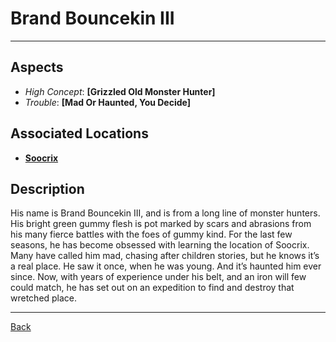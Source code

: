 # Brand Bouncekin III

---

## Aspects
 - *High Concept*: **[Grizzled Old Monster Hunter]**
 - *Trouble*: **[Mad Or Haunted, You Decide]**

## Associated Locations
 - **[Soocrix](../locations/soocrix.md)**

## Description
His name is Brand Bouncekin III, and is from a long line of monster hunters. His bright green gummy flesh is pot marked by scars and abrasions from his many fierce battles with the foes of gummy kind. For the last few seasons, he has become obsessed with learning the location of Soocrix. Many have called him mad, chasing after children stories, but he knows it’s a real place. He saw it once, when he was young. And it’s haunted him ever since. Now, with years of experience under his belt, and an iron will few could match, he has set out on an expedition to find and destroy that wretched place.

---
[Back](./npcs.md)